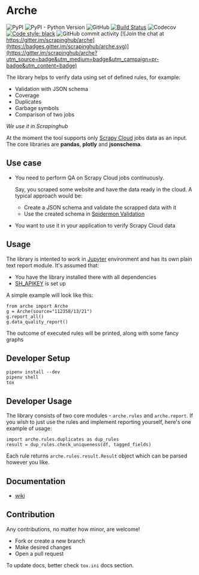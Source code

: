 # Arche

![PyPI](https://img.shields.io/pypi/v/arche.svg)
![PyPI - Python Version](https://img.shields.io/pypi/pyversions/arche.svg)
![GitHub](https://img.shields.io/github/license/scrapinghub/arche.svg)
[![Build Status](https://travis-ci.org/scrapinghub/arche.svg?branch=master)](https://travis-ci.org/scrapinghub/arche)
![Codecov](https://img.shields.io/codecov/c/github/scrapinghub/arche.svg)
[![Code style: black](https://img.shields.io/badge/code%20style-black-000000.svg)](https://github.com/ambv/black)
![GitHub commit activity](https://img.shields.io/github/commit-activity/m/scrapinghub/arche.svg)
[![Join the chat at https://gitter.im/scrapinghub/arche](https://badges.gitter.im/scrapinghub/arche.svg)](https://gitter.im/scrapinghub/arche?utm_source=badge&utm_medium=badge&utm_campaign=pr-badge&utm_content=badge)

The library helps to verify data using set of defined rules, for example:
  * Validation with JSON schema
  * Coverage
  * Duplicates
  * Garbage symbols
  * Comparison of two jobs
  
_We use it in Scrapinghub_

At the moment the tool supports only [Scrapy Cloud](https://scrapinghub.com/scrapy-cloud) jobs data as an input. The core libraries are **pandas**, **plotly** and **jsonschema**.

## Use case
* You need to perform QA on Scrapy Cloud jobs continuously.

  Say, you scraped some website and have the data ready in the cloud. A typical approach would be:
    * Create a JSON schema and validate the scrapped data with it
    * Use the created schema in [Spidermon Validation](https://spidermon.readthedocs.io/en/latest/item-validation.html#with-json-schema)
* You want to use it in your application to verify Scrapy Cloud data

## Usage
The library is intented to work in [Jupyter](https://jupyter.org/) environment and has its own plain text report module. It's assumed that:
* You have the library installed there with all dependencies
* [SH_APIKEY](https://github.com/scrapinghub/arche/wiki/Quickstart#environment-variables) is set up

A simple example will look like this:

	from arche import Arche
	g = Arche(source="112358/13/21")
	g.report_all()
	g.data_quality_report()

The outcome of executed rules will be printed, along with some fancy graphs

## Developer Setup

	pipenv install --dev
  	pipenv shell
	tox

##  Developer Usage

The library consists of two core modules - `arche.rules` and `arche.report`. If you wish to just use the rules and implement reporting yourself, here's one example of usage:

	import arche.rules.duplicates as dup_rules
	result = dup_rules.check_uniqueness(df, tagged_fields)

Each rule returns `arche.rules.result.Result` object which can be parsed however you like.

## Documentation

* [wiki](https://github.com/scrapinghub/arche/wiki)
    
## Contribution
Any contributions, no matter how minor, are welcome!

* Fork or create a new branch
* Make desired changes
* Open a pull request

To update docs, better check `tox.ini` docs section.

